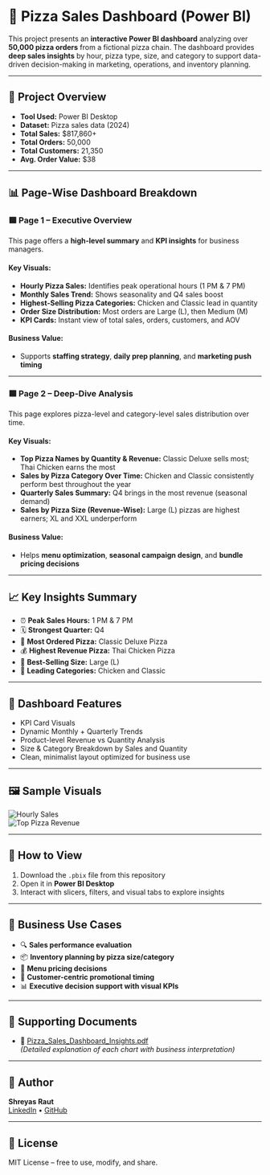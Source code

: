 # 🍕 Pizza Sales Dashboard (Power BI)

This project presents an **interactive Power BI dashboard** analyzing over **50,000 pizza orders** from a fictional pizza chain. The dashboard provides **deep sales insights** by hour, pizza type, size, and category to support data-driven decision-making in marketing, operations, and inventory planning.

---

## 📌 Project Overview

- **Tool Used:** Power BI Desktop  
- **Dataset:** Pizza sales data (2024)  
- **Total Sales:** $817,860+  
- **Total Orders:** 50,000  
- **Total Customers:** 21,350  
- **Avg. Order Value:** $38  

---

## 📊 Page-Wise Dashboard Breakdown

### 🟩 **Page 1 – Executive Overview**

This page offers a **high-level summary** and **KPI insights** for business managers.

#### Key Visuals:
- **Hourly Pizza Sales:** Identifies peak operational hours (1 PM & 7 PM)
- **Monthly Sales Trend:** Shows seasonality and Q4 sales boost
- **Highest-Selling Pizza Categories:** Chicken and Classic lead in quantity
- **Order Size Distribution:** Most orders are Large (L), then Medium (M)
- **KPI Cards:** Instant view of total sales, orders, customers, and AOV

#### Business Value:
- Supports **staffing strategy**, **daily prep planning**, and **marketing push timing**

---

### 🟦 **Page 2 – Deep-Dive Analysis**

This page explores pizza-level and category-level sales distribution over time.

#### Key Visuals:
- **Top Pizza Names by Quantity & Revenue:** Classic Deluxe sells most; Thai Chicken earns the most
- **Sales by Pizza Category Over Time:** Chicken and Classic consistently perform best throughout the year
- **Quarterly Sales Summary:** Q4 brings in the most revenue (seasonal demand)
- **Sales by Pizza Size (Revenue-Wise):** Large (L) pizzas are highest earners; XL and XXL underperform

#### Business Value:
- Helps **menu optimization**, **seasonal campaign design**, and **bundle pricing decisions**

---

## 📈 Key Insights Summary

- ⏰ **Peak Sales Hours:** 1 PM & 7 PM
- 🗓️ **Strongest Quarter:** Q4
- 🧀 **Most Ordered Pizza:** Classic Deluxe Pizza
- 💰 **Highest Revenue Pizza:** Thai Chicken Pizza
- 📏 **Best-Selling Size:** Large (L)
- 🍕 **Leading Categories:** Chicken and Classic

---

## 🧩 Dashboard Features

- KPI Card Visuals  
- Dynamic Monthly + Quarterly Trends  
- Product-level Revenue vs Quantity Analysis  
- Size & Category Breakdown by Sales and Quantity  
- Clean, minimalist layout optimized for business use

---

## 🖼️ Sample Visuals

![Hourly Sales](visuals/hourly-sales.png)  
![Top Pizza Revenue](visuals/top-pizza-revenue.png)

---

## 🚀 How to View

1. Download the `.pbix` file from this repository  
2. Open it in **Power BI Desktop**  
3. Interact with slicers, filters, and visual tabs to explore insights

---

## 💼 Business Use Cases

- 🔍 **Sales performance evaluation**
- 📦 **Inventory planning by pizza size/category**
- 🧠 **Menu pricing decisions**
- 🎯 **Customer-centric promotional timing**
- 📊 **Executive decision support with visual KPIs**

---

## 📄 Supporting Documents

- 📘 [Pizza_Sales_Dashboard_Insights.pdf](Pizza_Sales_Dashboard_Insights.pdf)  
   *(Detailed explanation of each chart with business interpretation)*

---

## 👤 Author

**Shreyas Raut**  
[LinkedIn](https://linkedin.com/in/yourprofile) • [GitHub](https://github.com/yourusername)

---

## 📄 License

MIT License – free to use, modify, and share.

